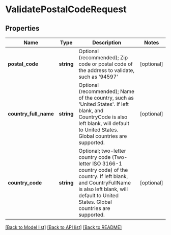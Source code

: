 # ValidatePostalCodeRequest

## Properties
Name | Type | Description | Notes
------------ | ------------- | ------------- | -------------
**postal_code** | **string** | Optional (recommended); Zip code or postal code of the address to validate, such as &#39;94597&#39; | [optional] 
**country_full_name** | **string** | Optional (recommended); Name of the country, such as &#39;United States&#39;.  If left blank, and CountryCode is also left blank, will default to United States.  Global countries are supported. | [optional] 
**country_code** | **string** | Optional; two-letter country code (Two-letter ISO 3166-1 country code) of the country.  If left blank, and CountryFullName is also left blank, will default to United States.  Global countries are supported. | [optional] 

[[Back to Model list]](../README.md#documentation-for-models) [[Back to API list]](../README.md#documentation-for-api-endpoints) [[Back to README]](../README.md)


